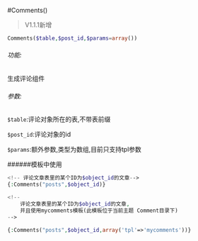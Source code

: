 #Comments()

> V1.1.1新增

```php
Comments($table,$post_id,$params=array())
```
###### 功能:
生成评论组件

###### 参数:
`$table`:评论对象所在的表,不带表前缀   

`$post_id`:评论对象的id

`$params`:额外参数,类型为数组,目前只支持tpl参数


######模板中使用
```php
<!-- 评论文章表里的某个ID为$object_id的文章-->
{:Comments("posts",$object_id)}

<!-- 
    评论文章表里的某个ID为$object_id的文章,
    并且使用mycomments模板(此模板位于当前主题 Comment目录下)
-->

{:Comments("posts",$object_id,array('tpl'=>'mycomments'))}


```